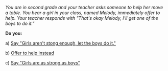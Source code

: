 
*You are in second grade and your teacher asks someone to help her move a table. You hear a girl in
your class, named Melody, immediately offer to help. Your teacher responds with "That's okay Melody,
I'll get one of the boys to do it."*

**Do you:**

a) [Say "Girls aren't stong enough, let the boys do it."](/node/max1)

b) [Offer to help instead](/node/max2)

c) [Say "Girls are as strong as boys"](/node/max3)